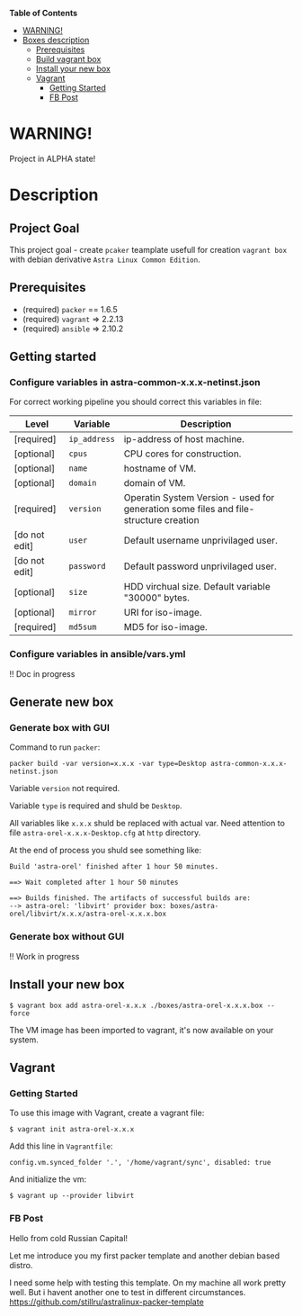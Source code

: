 <!-- markdown-toc start - Don't edit this section. Run M-x markdown-toc-refresh-toc -->
**Table of Contents**

- [WARNING!](#warning)
- [Boxes description](#boxes-description)
    - [Prerequisites](#prerequisites)
    - [Build vagrant box](#build-vagrant-box)
    - [Install your new box](#install-your-new-box)
    - [Vagrant](#vagrant)
        - [Getting Started](#getting-started)
        - [FB Post](#fb-post)

<!-- markdown-toc end -->

# WARNING!
Project in ALPHA state!

# Description

## Project Goal

This project goal - create `pcaker` teamplate usefull for creation `vagrant box` with debian derivative `Astra Linux Common Edition`.

## Prerequisites

- (required) `packer` == 1.6.5
- (required) `vagrant` => 2.2.13
- (required) `ansible` => 2.10.2


## Getting started

### Configure variables in astra-common-x.x.x-netinst.json

For correct working pipeline you should correct this variables in file:


 | Level        | Variable     | Description                                                                          |
 |--------------|--------------|--------------------------------------------------------------------------------------|
 | [required]   | `ip_address` | ip-address of host machine.                                                          |
 | [optional]   | `cpus`       | CPU cores for construction.                                                          |
 | [optional]   | `name`       | hostname of VM.                                                                      |
 | [optional]   | `domain`     | domain of VM.                                                                        |
 | [required]   | `version`    | Operatin System Version - used for generation some files and file-structure creation |
 | [do not edit]| `user`       | Default username unprivilaged user.                                                  |
 | [do not edit]| `password`   | Default password unprivilaged user.                                                  |
 | [optional]   | `size`       | HDD virchual size. Default variable "30000" bytes.                                   |
 | [optional]   | `mirror`     | URI for iso-image.                                                                   |
 | [required]   | `md5sum`     | MD5 for iso-image.                                                                   |

### Configure variables in ansible/vars.yml

!! Doc in progress

## Generate new box

### Generate box with GUI

Command to run `packer`:

``` shell
packer build -var version=x.x.x -var type=Desktop astra-common-x.x.x-netinst.json
```

Variable `version` not required.

Variable `type` is required and shuld be `Desktop`.

All variables like `x.x.x` shuld be replaced with actual var. Need attention to file `astra-orel-x.x.x-Desktop.cfg` at `http` directory.

At the end of process you shuld see something like:

``` shell
Build 'astra-orel' finished after 1 hour 50 minutes.

==> Wait completed after 1 hour 50 minutes

==> Builds finished. The artifacts of successful builds are:
--> astra-orel: 'libvirt' provider box: boxes/astra-orel/libvirt/x.x.x/astra-orel-x.x.x.box
```
### Generate box without GUI

!! Work in progress

## Install your new box


```
$ vagrant box add astra-orel-x.x.x ./boxes/astra-orel-x.x.x.box --force
```

The VM image has been imported to vagrant, it's now available on your system.


## Vagrant

### Getting Started

To use this image with Vagrant, create a vagrant file:

```
$ vagrant init astra-orel-x.x.x
```


Add this line in `Vagrantfile`:

```
config.vm.synced_folder '.', '/home/vagrant/sync', disabled: true
```


And initialize the vm:

```
$ vagrant up --provider libvirt
```


### FB Post
Hello from cold Russian Capital!

Let me introduce you my first packer template and another debian based distro.

I need some help with testing this template. On my machine all work pretty well. But i havent another one to test in different circumstances. https://github.com/stillru/astralinux-packer-template
